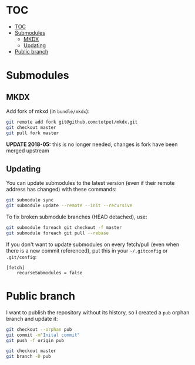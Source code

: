 # TOC

- [TOC](#toc)
- [Submodules](#submodules)
    - [MKDX](#mkdx)
    - [Updating](#updating)
- [Public branch](#public-branch)

# Submodules


## MKDX

Add fork of mkxd (in `bundle/mkdx`):
```bash
git remote add fork git@github.com:totpet/mkdx.git
git checkout master
git pull fork master
```

**UPDATE 2018-05:** this is no longer needed, changes is fork have been merged
upstream

## Updating

You can update submodules to the latest version (even if their remote
address has changed) with these commands:

```bash
git submodule sync
git submodule update --remote --init --recursive
```

To fix broken submodule branches (HEAD detached), use:
```bash
git submodule foreach git checkout -f master
git submodule foreach git pull --rebase
```

If you don't want to update submodules on every fetch/pull (even when
there is a new commit referenced), put this in your `~/.gitconfig` or
`.git/config`:

```gitconfig
[fetch]
    recurseSubmodules = false
```

# Public branch

I want to publish the repository without its history, so I created
a `pub` orphan branch and update it:

```bash
git checkout --orphan pub
git commit -m"Inital commit"
git push -f origin pub

git checkout master
git branch -D pub
```
